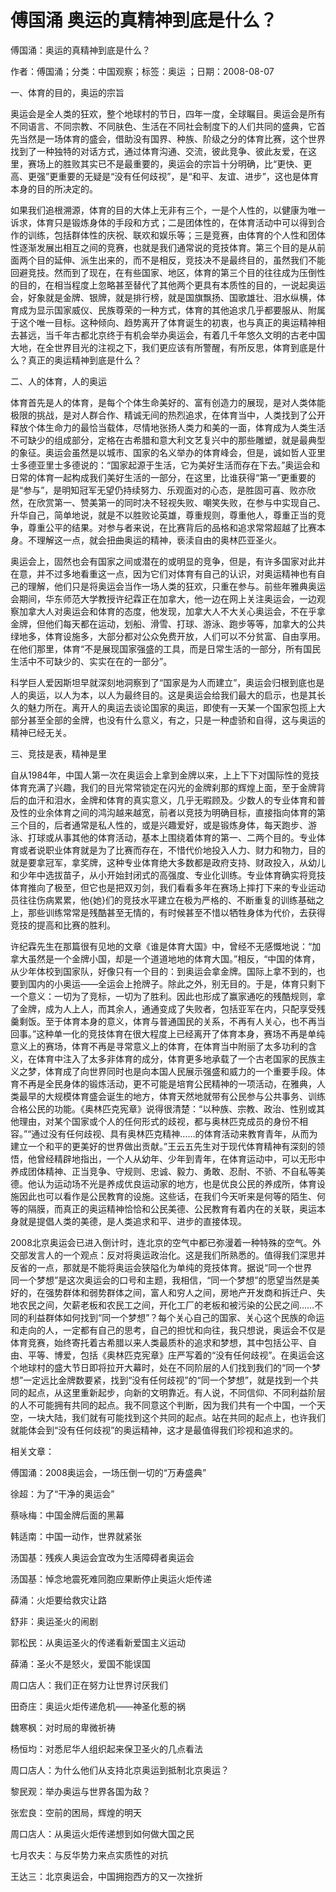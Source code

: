 # 傅国涌  奥运的真精神到底是什么？    
    
傅国涌：奥运的真精神到底是什么？    
作者：傅国涌；分类：中国观察；标签：奥运 ；日期：2008-08-07    
一、体育的目的，奥运的宗旨    
奥运会是全人类的狂欢，整个地球村的节日，四年一度，全球瞩目。奥运会是所有不同语言、不同宗教、不同肤色、生活在不同社会制度下的人们共同的盛典，它首先当然是一场体育的盛会，借助没有国界、种族、阶级之分的体育比赛，这个世界找到了一种独特的对话方式，通过体育沟通、交流，彼此竞争、彼此友爱，在这里，赛场上的胜败其实已不是最重要的，奥运会的宗旨十分明确，比“更快、更高、更强”更重要的无疑是“没有任何歧视”，是“和平、友谊、进步”，这也是体育本身的目的所决定的。    
如果我们追根溯源，体育的目的大体上无非有三个，一是个人性的，以健康为唯一诉求，体育只是锻炼身体的手段和方式；二是团体性的，在体育活动中可以得到合作的训练，包括群体性的庆祝、联欢和娱乐等；三是竞赛，由体育的个人性和团体性逐渐发展出相互之间的竞赛，也就是我们通常说的竞技体育。第三个目的是从前面两个目的延伸、派生出来的，而不是相反，竞技决不是最终目的，虽然我们不能回避竞技。然而到了现在，在有些国家、地区，体育的第三个目的往往成为压倒性的目的，在相当程度上忽略甚至替代了其他两个更具有本质性的目的，一说起奥运会，好象就是金牌、银牌，就是排行榜，就是国旗飘扬、国歌雄壮、泪水纵横，体育成为显示国家威仪、民族尊荣的一种方式，体育的其他追求几乎都要服从、附属于这个唯一目标。这种倾向、趋势离开了体育诞生的初衷，也与真正的奥运精神相去甚远，当千年古都北京终于有机会举办奥运会，有着几千年悠久文明的古老中国大地，在全世界目光的注视之下，我们更应该有所警醒，有所反思，体育到底是什么？真正的奥运精神到底是什么？    
二、人的体育，人的奥运    
体育首先是人的体育，是每个个体生命美好的、富有创造力的展现，是对人类体能极限的挑战，是对人群合作、精诚无间的热烈追求，在体育当中，人类找到了公开释放个体生命力的最恰当载体，尽情地张扬人类力和美的一面，体育成为人类生活不可缺少的组成部分，定格在古希腊和意大利文艺复兴中的那些雕塑，就是最典型的象征。奥运会虽然是以城市、国家的名义举办的体育峰会，但是，诚如哲人亚里士多德亚里士多德说的：“国家起源于生活，它为美好生活而存在下去。”奥运会和日常的体育一起构成我们美好生活的一部分，在这里，比谁获得“第一”更重要的是“参与”，是明知冠军无望仍持续努力、乐观面对的心态，是胜固可喜、败亦欣然，在欣赏第一、赞美第一的同时决不轻视失败、嘲笑失败，在参与中实现自己、升华自己，简单地说，就是不以胜败论英雄，尊重规则，尊重他人，尊重正当的竞争，尊重公平的结果。对参与者来说，在比赛背后的品格和追求常常超越了比赛本身。不理解这一点，就会扭曲奥运的精神，亵渎自由的奥林匹亚圣火。    
奥运会上，固然也会有国家之间或潜在的或明显的竞争，但是，有许多国家对此并在意，并不过多地看重这一点，因为它们对体育有自己的认识，对奥运精神也有自己的理解，他们只是将奥运会当作一场人类的狂欢，只重在参与。前些年雅典奥运会期间，华东师范大学教授许纪霖正在加拿大，他一边在网上关注奥运会，一边观察加拿大人对奥运会和体育的态度，他发现，加拿大人不大关心奥运会，不在乎拿金牌，但他们每天都在运动，划船、滑雪、打球、游泳、跑步等等，加拿大的公共绿地多，体育设施多，大部分都对公众免费开放，人们可以不分贫富、自由享用。在他们那里，体育“不是展现国家强盛的工具，而是日常生活的一部分，所有国民生活中不可缺少的、实实在在的一部分”。    
科学巨人爱因斯坦早就深刻地洞察到了“国家是为人而建立”，奥运会归根到底也是人的奥运，以人为本，以人为最终目的。这是奥运会给我们最大的启示，也是其长久的魅力所在。离开人的奥运去谈论国家的奥运，即使有一天某一个国家包揽上大部分甚至全部的金牌，也没有什么意义，有之，只是一种虚骄和自得，这与奥运的精神已经无关。    
三、竞技是表，精神是里    
自从1984年，中国人第一次在奥运会上拿到金牌以来，上上下下对国际性的竞技体育充满了兴趣，我们的目光常常锁定在闪光的金牌刹那的辉煌上面，至于金牌背后的血汗和泪水，金牌和体育的真实意义，几乎无暇顾及。少数人的专业体育和普及性的业余体育之间的鸿沟越来越宽，前者以竞技为明确目标，直接指向体育的第三个目的，后者通常是私人性的，或是兴趣爱好，或是锻炼身体，每天跑步、游泳、打球或从事其他的体育活动，基本上围绕着体育的第一、二两个目的。专业体育或者说职业体育就是为了比赛而存在，不惜代价地投入人力、财力和物力，目的就是要拿冠军，拿奖牌，这种专业体育绝大多数都是政府支持、财政投入，从幼儿和少年中选拔苗子，从小开始封闭式的高强度、专业化训练。专业体育确实将竞技体育推向了极至，但它也是把双刃剑，我们看看多年在赛场上摔打下来的专业运动员往往伤病累累，他{她}们的竞技水平建立在极为严格的、不断重复的训练基础之上，那些训练常常是残酷甚至无情的，有时候甚至不惜以牺牲身体为代价，去获得竞技的提高和比赛的胜利。    
许纪霖先生在那篇很有见地的文章《谁是体育大国》中，曾经不无感慨地说：“加拿大虽然是一个金牌小国，却是一个道道地地的体育大国。”相反，“中国的体育，从少年体校到国家队，好像只有一个目的：到奥运会拿金牌。国际上拿不到的，也要到国内的小奥运——全运会上抢牌子。除此之外，别无目的。于是，体育只剩下一个意义：一切为了竞标，一切为了胜利。因此也形成了赢家通吃的残酷规则，拿了金牌，成为人上人，而其余人，通通变成了失败者，包括亚军在内，只配享受残羹剩饭。至于体育本身的意义，体育与普通国民的关系，不再有人关心，也不再当回事。”这种单一化的竞技体育在很大程度上已经离开了体育本身，赛场不再是单纯意义上的赛场，体育不再是寻常意义上的体育，在体育当中附丽了太多功利的含义，在体育中注入了太多非体育的成分，体育更多地承载了一个古老国家的民族主义之梦，体育成了向世界同时也是向本国人民展示强盛和威力的一个重要手段。体育不再是全民身体的锻炼活动，更不可能是培育公民精神的一项活动，在雅典，人类最早的大规模体育盛会诞生的地方，体育天然地就带有公民参与公共事务、训练合格公民的功能。《奥林匹克宪章》说得很清楚：“以种族、宗教、政治、性别或其他理由，对某个国家或个人的任何形式的歧视，都与奥林匹克成员的身份不相容。”“通过没有任何歧视、具有奥林匹克精神……的体育活动来教育青年，从而为建立一个和平的更美好的世界做出贡献。”王云五先生对于现代体育精神有深刻的领悟，他曾经精辟地指出，一个人从幼年、少年到青年，在体育运动中，可以无形中养成团体精神、正当竞争、守规则、忠诚、毅力、勇敢、忍耐、不骄、不自私等美德。他认为运动场不光是养成优良运动家的地方，也是优良公民的养成所，体育设施因此也可以看作是公民教育的设施。这些话，在我们今天听来是何等的陌生、何等的隔膜，而真正的奥运精神恰恰和公民美德、公民教育有着内在的关联，奥运本身就是提倡人类的美德，是人类追求和平、进步的直接体现。    
2008北京奥运会已进入倒计时，连北京的空气中都已弥漫着一种特殊的空气。外交部发言人的一个观点：反对将奥运政治化。这是我们所熟悉的。值得我们深思并反省的一点，那就是不能将奥运会狭隘化为单纯的竞技体育。据说“同一个世界　 同一个梦想”是这次奥运会的口号和主题，我相信，“同一个梦想”的愿望当然是美好的，在强势群体和弱势群体之间，富人和穷人之间，房地产开发商和拆迁户、失地农民之间，欠薪老板和农民工之间，开化工厂的老板和被污染的公民之间……不同的利益群体如何找到“同一个梦想”？每个关心自己的国家、关心这个民族的命运和走向的人，一定都有自己的思考，自己的担忧和向往，我只想说，奥运会不仅是体育竞赛，始终寄托着古希腊以来人类最质朴的追求和梦想，其中包括公平、自由、平等、博爱，包括《奥林匹克宪章》庄严写着的“没有任何歧视”。在奥运会这个地球村的盛大节日即将拉开大幕时，处在不同阶层的人们找到我们的“同一个梦想”一定远比金牌数要紧，找到“没有任何歧视”的“同一个梦想”，就是找到一个共同的起点，从这里重新起步，向新的文明靠近。有人说，不同信仰、不同利益阶层的人不可能拥有共同的起点。我不同意这个判断，因为我们共有一个中国，一个天空，一块大陆，我们就有可能找到这个共同的起点。站在共同的起点上，也许我们就能体会到“没有任何歧视”的奥运精神，这才是最值得我们珍视和追求的。    
    
相关文章：    
傅国涌：2008奥运会，一场压倒一切的“万寿盛典”    
徐超：为了“干净的奥运会”    
蔡咏梅：中国金牌后面的黑幕    
韩适南：中国一动作，世界就紧张    
汤国基：残疾人奥运会宜改为生活障碍者奥运会    
汤国基：悼念地震死难同胞应果断停止奥运火炬传递    
薛涌：火炬要给救灾让路    
舒非：奥运圣火的闹剧    
郭松民：从奥运圣火的传递看新爱国主义运动    
薛涌：圣火不是怒火，爱国不能误国    
周口店人：我们正在努力让世界讨厌我们    
田奇庄：奥运火炬传递危机——神圣化惹的祸    
魏寒枫：对时局的卑微祈祷    
杨恒均：对悉尼华人组织起来保卫圣火的几点看法    
周口店人：为什么他们从支持北京奥运到抵制北京奥运？    
黎民观：举办奥运与世界各国为敌？    
张宏良：空前的困局，辉煌的明天    
周口店人：从奥运火炬传递想到如何做大国之民    
七月农夫：与反华势力来点实质性的对抗    
王达三：北京奥运会，中国拥抱西方的又一次挫折